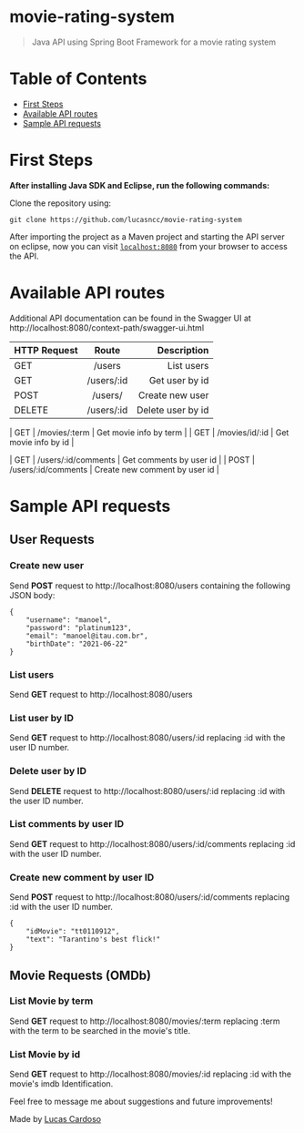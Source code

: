 # movie-rating-system
> Java API using Spring Boot Framework for a movie rating system

# Table of Contents

* [First Steps](#first-steps)
* [Available API routes](#available-api-routes)
* [Sample API requests](#sample-api-requests)


# First Steps

**After installing Java SDK and Eclipse, run the following commands:**

Clone the repository using:
```
git clone https://github.com/lucasncc/movie-rating-system
```

After importing the project as a Maven project and starting the API server on eclipse, now you can visit [`localhost:8080`](http://localhost:8080) from your browser to access the API.

# Available API routes

Additional API documentation can be found in the Swagger UI at http://localhost:8080/context-path/swagger-ui.html

| HTTP Request | Route | Description |
|----------|:-------------:|------:|
| GET | /users | List users |
| GET | /users/:id | Get user by id |
| POST | /users/ | Create new user |
| DELETE | /users/:id | Delete user by id |

| GET | /movies/:term | Get movie info by term |
| GET | /movies/id/:id | Get movie info by id |

| GET | /users/:id/comments | Get comments by user id |
| POST | /users/:id/comments | Create new comment by user id |


# Sample API requests

## User Requests

### Create new user

Send **POST** request to http://localhost:8080/users containing the following JSON body:
```
{
    "username": "manoel",
	"password": "platinum123",
    "email": "manoel@itau.com.br",
    "birthDate": "2021-06-22"
}
```

### List users

Send **GET** request to http://localhost:8080/users 

### List user by ID

Send **GET** request to http://localhost:8080/users/:id replacing :id with the user ID number.

### Delete user by ID

Send **DELETE** request to http://localhost:8080/users/:id replacing :id with the user ID number.

### List comments by user ID

Send **GET** request to http://localhost:8080/users/:id/comments replacing :id with the user ID number.


### Create new comment by user ID

Send **POST** request to http://localhost:8080/users/:id/comments replacing :id with the user ID number.

```
{
    "idMovie": "tt0110912",
    "text": "Tarantino's best flick!"
}
```


## Movie Requests (OMDb)

### List Movie by term

Send **GET** request to http://localhost:8080/movies/:term replacing :term with the term to be searched in the movie's title.

### List Movie by id

Send **GET** request to http://localhost:8080/movies/:id replacing :id with the movie's imdb Identification.


Feel free to message me about suggestions and future improvements!

Made by [Lucas Cardoso](https://github.com/lucasncc)


